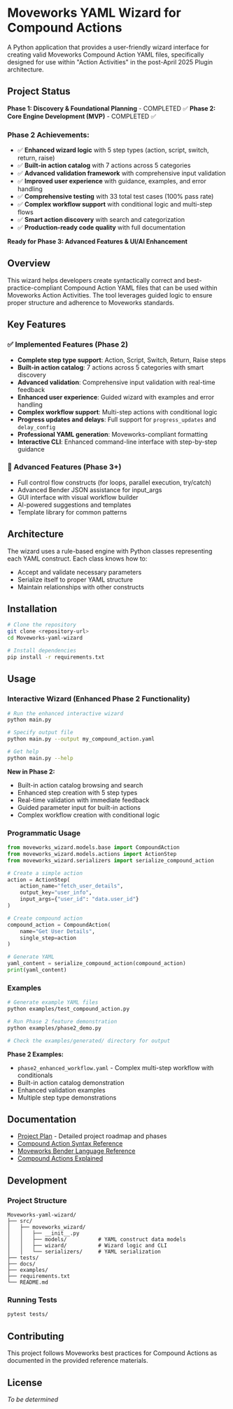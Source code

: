 # Moveworks YAML Wizard for Compound Actions

A Python application that provides a user-friendly wizard interface for creating valid Moveworks Compound Action YAML files, specifically designed for use within "Action Activities" in the post-April 2025 Plugin architecture.

## Project Status

**Phase 1: Discovery & Foundational Planning** - COMPLETED ✅
**Phase 2: Core Engine Development (MVP)** - COMPLETED ✅

### Phase 2 Achievements:
- ✅ **Enhanced wizard logic** with 5 step types (action, script, switch, return, raise)
- ✅ **Built-in action catalog** with 7 actions across 5 categories
- ✅ **Advanced validation framework** with comprehensive input validation
- ✅ **Improved user experience** with guidance, examples, and error handling
- ✅ **Comprehensive testing** with 33 total test cases (100% pass rate)
- ✅ **Complex workflow support** with conditional logic and multi-step flows
- ✅ **Smart action discovery** with search and categorization
- ✅ **Production-ready code quality** with full documentation

**Ready for Phase 3: Advanced Features & UI/AI Enhancement**

## Overview

This wizard helps developers create syntactically correct and best-practice-compliant Compound Action YAML files that can be used within Moveworks Action Activities. The tool leverages guided logic to ensure proper structure and adherence to Moveworks standards.

## Key Features

### ✅ Implemented Features (Phase 2)
- **Complete step type support**: Action, Script, Switch, Return, Raise steps
- **Built-in action catalog**: 7 actions across 5 categories with smart discovery
- **Advanced validation**: Comprehensive input validation with real-time feedback
- **Enhanced user experience**: Guided wizard with examples and error handling
- **Complex workflow support**: Multi-step actions with conditional logic
- **Progress updates and delays**: Full support for `progress_updates` and `delay_config`
- **Professional YAML generation**: Moveworks-compliant formatting
- **Interactive CLI**: Enhanced command-line interface with step-by-step guidance

### 🚀 Advanced Features (Phase 3+)
- Full control flow constructs (for loops, parallel execution, try/catch)
- Advanced Bender JSON assistance for input_args
- GUI interface with visual workflow builder
- AI-powered suggestions and templates
- Template library for common patterns

## Architecture

The wizard uses a rule-based engine with Python classes representing each YAML construct. Each class knows how to:
- Accept and validate necessary parameters
- Serialize itself to proper YAML structure
- Maintain relationships with other constructs

## Installation

```bash
# Clone the repository
git clone <repository-url>
cd Moveworks-yaml-wizard

# Install dependencies
pip install -r requirements.txt
```

## Usage

### Interactive Wizard (Enhanced Phase 2 Functionality)
```bash
# Run the enhanced interactive wizard
python main.py

# Specify output file
python main.py --output my_compound_action.yaml

# Get help
python main.py --help
```

**New in Phase 2:**
- Built-in action catalog browsing and search
- Enhanced step creation with 5 step types
- Real-time validation with immediate feedback
- Guided parameter input for built-in actions
- Complex workflow creation with conditional logic

### Programmatic Usage
```python
from moveworks_wizard.models.base import CompoundAction
from moveworks_wizard.models.actions import ActionStep
from moveworks_wizard.serializers import serialize_compound_action

# Create a simple action
action = ActionStep(
    action_name="fetch_user_details",
    output_key="user_info",
    input_args={"user_id": "data.user_id"}
)

# Create compound action
compound_action = CompoundAction(
    name="Get User Details",
    single_step=action
)

# Generate YAML
yaml_content = serialize_compound_action(compound_action)
print(yaml_content)
```

### Examples
```bash
# Generate example YAML files
python examples/test_compound_action.py

# Run Phase 2 feature demonstration
python examples/phase2_demo.py

# Check the examples/generated/ directory for output
```

**Phase 2 Examples:**
- `phase2_enhanced_workflow.yaml` - Complex multi-step workflow with conditionals
- Built-in action catalog demonstration
- Enhanced validation examples
- Multiple step type demonstrations

## Documentation

- [Project Plan](Project_plan.txt) - Detailed project roadmap and phases
- [Compound Action Syntax Reference](docs/compound-action-syntax-reference.md)
- [Moveworks Bender Language Reference](docs/moveworks-bender-language-reference.md)
- [Compound Actions Explained](docs/Moveworks%20Compound%20Actions%20Explained.md)

## Development

### Project Structure
```
Moveworks-yaml-wizard/
├── src/
│   ├── moveworks_wizard/
│   │   ├── __init__.py
│   │   ├── models/          # YAML construct data models
│   │   ├── wizard/          # Wizard logic and CLI
│   │   └── serializers/     # YAML serialization
├── tests/
├── docs/
├── examples/
├── requirements.txt
└── README.md
```

### Running Tests
```bash
pytest tests/
```

## Contributing

This project follows Moveworks best practices for Compound Actions as documented in the provided reference materials.

## License

*To be determined*
